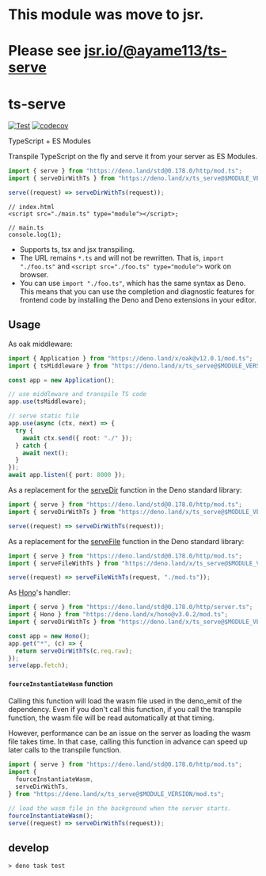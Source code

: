 # This module was move to jsr.

# Please see [jsr.io/@ayame113/ts-serve](https://jsr.io/@ayame113/ts-serve)

# ts-serve

[![Test](https://github.com/ayame113/ts-serve/actions/workflows/test.yml/badge.svg)](https://github.com/ayame113/ts-serve/actions/workflows/test.yml)
[![codecov](https://codecov.io/gh/ayame113/ts-serve/branch/main/graph/badge.svg?token=mz0SfmUYRL)](https://codecov.io/gh/ayame113/ts-serve)

TypeScript + ES Modules

Transpile TypeScript on the fly and serve it from your server as ES Modules.

```ts
import { serve } from "https://deno.land/std@0.178.0/http/mod.ts";
import { serveDirWithTs } from "https://deno.land/x/ts_serve@$MODULE_VERSION/mod.ts";

serve((request) => serveDirWithTs(request));
```

```tsx ignore
// index.html
<script src="./main.ts" type="module"></script>;

// main.ts
console.log(1);
```

- Supports ts, tsx and jsx transpiling.
- The URL remains `*.ts` and will not be rewritten. That is, `import "./foo.ts"`
  and `<script src="./foo.ts" type="module">` work on browser.
- You can use `import "./foo.ts"`, which has the same syntax as Deno. This means
  that you can use the completion and diagnostic features for frontend code by
  installing the Deno and Deno extensions in your editor.

## Usage

As oak middleware:

```ts
import { Application } from "https://deno.land/x/oak@v12.0.1/mod.ts";
import { tsMiddleware } from "https://deno.land/x/ts_serve@$MODULE_VERSION/mod.ts";

const app = new Application();

// use middleware and transpile TS code
app.use(tsMiddleware);

// serve static file
app.use(async (ctx, next) => {
  try {
    await ctx.send({ root: "./" });
  } catch {
    await next();
  }
});
await app.listen({ port: 8000 });
```

As a replacement for the
[serveDir](https://doc.deno.land/https://deno.land/std@0.178.0/http/file_server.ts/~/serveDir)
function in the Deno standard library:

```ts
import { serve } from "https://deno.land/std@0.178.0/http/mod.ts";
import { serveDirWithTs } from "https://deno.land/x/ts_serve@$MODULE_VERSION/mod.ts";

serve((request) => serveDirWithTs(request));
```

As a replacement for the
[serveFile](https://doc.deno.land/https://deno.land/std@0.178.0/http/file_server.ts/~/serveFile)
function in the Deno standard library:

```ts
import { serve } from "https://deno.land/std@0.178.0/http/mod.ts";
import { serveFileWithTs } from "https://deno.land/x/ts_serve@$MODULE_VERSION/mod.ts";

serve((request) => serveFileWithTs(request, "./mod.ts"));
```

As [Hono](https://honojs.dev/)'s handler:

```ts
import { serve } from "https://deno.land/std@0.178.0/http/server.ts";
import { Hono } from "https://deno.land/x/hono@v3.0.2/mod.ts";
import { serveDirWithTs } from "https://deno.land/x/ts_serve@$MODULE_VERSION/mod.ts";

const app = new Hono();
app.get("*", (c) => {
  return serveDirWithTs(c.req.raw);
});
serve(app.fetch);
```

#### `fourceInstantiateWasm` function

Calling this function will load the wasm file used in the deno_emit of the
dependency. Even if you don't call this function, if you call the transpile
function, the wasm file will be read automatically at that timing.

However, performance can be an issue on the server as loading the wasm file
takes time. In that case, calling this function in advance can speed up later
calls to the transpile function.

```ts
import { serve } from "https://deno.land/std@0.178.0/http/mod.ts";
import {
  fourceInstantiateWasm,
  serveDirWithTs,
} from "https://deno.land/x/ts_serve@$MODULE_VERSION/mod.ts";

// load the wasm file in the background when the server starts.
fourceInstantiateWasm();
serve((request) => serveDirWithTs(request));
```

## develop

```shell
> deno task test
```
